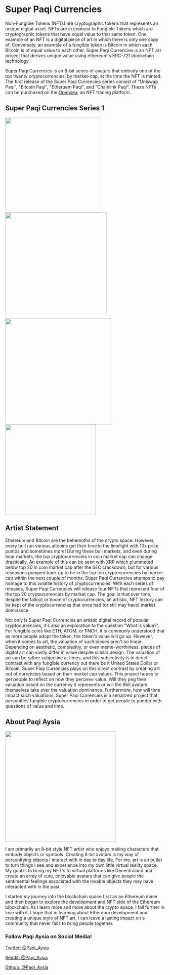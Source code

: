 # Super Paqi Currencies

Non-Fungible Tokens (NFTs) are cryptographic tokens that represents an unique digital asset. NFTs are in contrast to Fungible Tokens which are cryptographic tokens that have equal value to that same token. One example of an NFT is a digital piece of art in which there is only one copy of. Conversely, an example of a fungible token is Bitcoin in which each Bitcoin is of equal value to each other. Super Paqi Currencies is an NFT art project that derives unique value using ethereum's ERC-721 blockchain technology.

Super Paqi Currencies is an 8-bit series of avatars that embody one of the top twenty cryptocurrencies, by market-cap, at the time the NFT is minted. The first release of the Super Paqi Currencies series consist of "Uniswap Paqi", "Bitcoin Paqi", "Etheruem Paqi", and "Chainlink Paqi". These NFTs can be purchased on the [Opensea](https://opensea.io/), an NFT trading platform. 

## Super Paqi Currencies Series 1

<img src="https://gateway.pinata.cloud/ipfs/QmTeNrkVUgJWejSrNNAqrdiEhL3gzRiNVNxmHkRELU3j5D/UniswapPaqi.png" width="300"> <img src="https://gateway.pinata.cloud/ipfs/Qmf15SkvfEacc1DAMR2nqntC4u51FiRVaHz65do5PWLGzs/BitcoinPaqi.png" width="321"> 

<img src="https://gateway.pinata.cloud/ipfs/QmckziiSG228YsRpJbrNba9spgDrSr8FKtZUnWfGeR3o1E" width="335"> <img src="https://gateway.pinata.cloud/ipfs/Qmctuoak5SGcmxfTDdrivnh77Bo6Kw9eQE4KSv5F9id4Vo/ChainlinkPaqi.png" width="286"> 

## Artist Statement

Ethereum and Bitcoin are the behemoths of the crypto space. However, every bull run various altcoins get their time in the limelight with 10x price pumps and sometimes more! During these bull markets, and even during bear markets, the top cryptocurrencies in coin market cap can change drastically. An example of this can be seen with XRP which plummeted below top 20 in coin market cap after the SEC crackdown, but for various reseasons pumped back up to be in the top ten cryptocurrencies by market cap within the next couple of months. Super Paqi Currencies attemps to pay homage to this volatile history of cryptocurrencies. With each series of releases, Super Paqi Currencies will release four NFTs that represent four of the top 20 cryptocurrencies by market cap. The goal is that over time, despite the fallout or boom of cryptocurrencies, an artistic, NFT history can be kept of the cryptocurrencies that once had (or still may have) market dominance.

Not only is Super Paqi Currencies an artistic digital record of popular cryptocurrencies, it's also an exploration to the question "What is value?". For fungible coins like ETH, ATOM, or 1INCH, it is commonly understood that as more people adopt the token, the token's value will go up. However, when it comes to art, the valuation of such pieces aren't so linear. Depending on aesthetic, complexitiy, or even meme-worthiness, pieces of digital art can vastly differ in value despite similar design. The valuation of art can be rather subjective at times, and this subjectivity is in direct contrast with any fungible currency out there be it United States Dollar or Bitcoin. Super Paqi Currencies plays on this direct contrast by creating art out of currencies based on their market cap values. This project hopes to get people to reflect on how they percieve value. Will they peg their valuation based on the currency it represents or will the 8bit avatars themselves take over the valuation dominance. Furthermore, how will time impact such valuations. Super Paqi Currencies is a serialized project that personifies fungible cryptocurrencies in order to get people to ponder with questions of value and time.

## About Paqi Aysia

<img src="https://gateway.pinata.cloud/ipfs/QmcaQCnx1H3YCLZjNZMpYmdMKr9DRhnQ5x6bjn8HazxQk8/PaqiAvatarGitHubPages.png" width="350"> 

I am primarily an 8-bit style NFT artist who enjoys making characters that embody objects or symbols. Creating 8-bit avatars is my way of personifying objects I interact with in day to day life. For me, art is an outlet to turn things I see and experience into my own little virtual reality space. My goal is to bring my NFT's to virtual platforms like Decentraland and create an array of cute, enjoyable avatars that can give people the sentimental feelings associated with the lovable objects they may have interacted with in the past. 

I started my journey into the blockchain space first as an Ethereum miner and then began to explore the development and NFT side of the Ethereum blockchain. As I learn more and more about the crypto space, I fall further in love with it. I hope that in learning about Ethereum development and creating a unique style of NFT art, I can leave a lasting impact on a community that never fails to bring people together.

### Follow Paqi Aysia on Social Media!

[Twitter: @Paqi_Aysia](https://twitter.com/Paqi_Aysia)

[Reddit: @Paqi_Aysia](https://www.reddit.com/user/Paqi_Aysia/)

[Github: @Paqi_Aysia](https://github.com/Paqi-Aysia)
